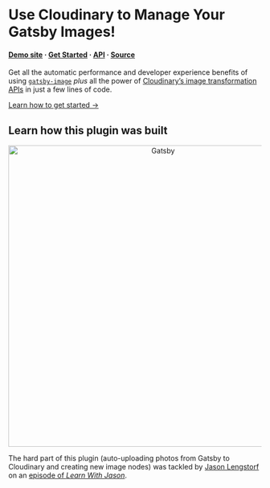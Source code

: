 # Use Cloudinary to Manage Your Gatsby Images!

#### [Demo site](https://gatsby-transformer-cloudinary.netlify.com/) · [Get Started](https://www.npmjs.com/package/gatsby-transformer-cloudinary#install) · [API](https://www.npmjs.com/package/gatsby-transformer-cloudinary#api) · [Source](https://github.com/cloudinary-devs/gatsby-transformer-cloudinary/tree/master/packages/gatsby-transformer-cloudinary)

Get all the automatic performance and developer experience benefits of using [`gatsby-image`](https://gatsbyjs.org/packages/gatsby-image) _plus_ all the power of [Cloudinary’s image transformation APIs](https://cloudinary.com/documentation/image_transformation_reference) in just a few lines of code.

[Learn how to get started &rarr;](https://www.npmjs.com/package/gatsby-transformer-cloudinary#install)

## Learn how this plugin was built

<p align="center">
  <a href="https://www.learnwithjason.dev/build-a-gatsby-transformer-plugin-for-cloudinary">
    <img alt="Gatsby" src="https://res.cloudinary.com/jlengstorf/image/upload/w_600,q_auto,f_auto/v1569431615/gatsby-cloudinary/video-screenshot.png" width="600" style="max-width: 100%" />
  </a>
</p>

The hard part of this plugin (auto-uploading photos from Gatsby to Cloudinary and creating new image nodes) was tackled by [Jason Lengstorf](https://lengstorf.com) on an [episode of _Learn With Jason_](https://www.learnwithjason.dev/build-a-gatsby-transformer-plugin-for-cloudinary). 

